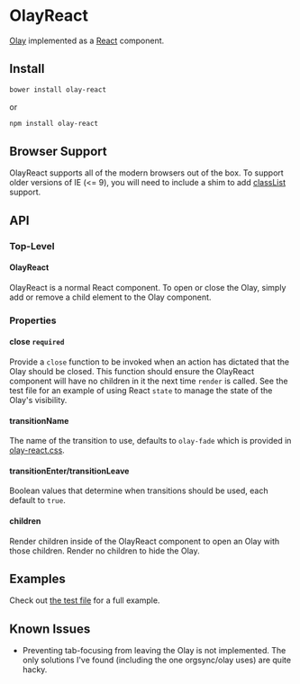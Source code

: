 # OlayReact

[Olay] implemented as a [React] component.


## Install

```bash
bower install olay-react
```

or

```bash
npm install olay-react
```

## Browser Support

OlayReact supports all of the modern browsers out of the box. To support older
versions of IE (<= 9), you will need to include a shim to add [classList]
support.

## API

### Top-Level

#### OlayReact

OlayReact is a normal React component. To open or close the Olay, simply add or remove a child element to the Olay component.

### Properties

#### close `required`

Provide a `close` function to be invoked when an action has dictated that the
Olay should be closed. This function should ensure the OlayReact component will
have no children in it the next time `render` is called. See the test file for
an example of using React `state` to manage the state of the Olay's visibility.

#### transitionName

The name of the transition to use, defaults to `olay-fade` which is provided in
[olay-react.css](olay-react.css).

#### transitionEnter/transitionLeave

Boolean values that determine when transitions should be used, each default to
`true`.

#### children

Render children inside of the OlayReact component to open an Olay with those children. Render no children to hide the Olay.

## Examples

Check out [the test file](https://orgsync.github.io/olay-react/test.html) for a
full example.

## Known Issues

- Preventing tab-focusing from leaving the Olay is not implemented. The only
  solutions I've found (including the one orgsync/olay uses) are quite hacky.

[Olay]: https://github.com/orgsync/olay
[React]: https://github.com/facebook/react
[classList]: https://developer.mozilla.org/en-US/docs/Web/API/Element.classList
